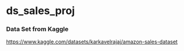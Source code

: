 # ds_sales_proj

### Data Set from Kaggle 
https://www.kaggle.com/datasets/karkavelrajaj/amazon-sales-dataset

